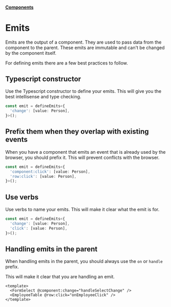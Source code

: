#### [Components](/components.md)

# Emits

Emits are the output of a component. They are used to pass data from the component to the parent. These emits are immutable and can't be changed by the component itself.

For defining emits there are a few best practices to follow.

## Typescript constructor

Use the Typescript constructor to define your emits. This will give you the best intellisense and type checking.

```typescript
const emit = defineEmits<{
  'change': [value: Person],
}>();
```

## Prefix them when they overlap with existing events

When you have a component that emits an event that is already used by the browser, you should prefix it. This will prevent conflicts with the browser.

```typescript
const emit = defineEmits<{
  'component:click': [value: Person],
  'row:click': [value: Person],
}>();
```

## Use verbs

Use verbs to name your emits. This will make it clear what the emit is for.

```typescript
const emit = defineEmits<{
  'change': [value: Person],
  'click': [value: Person],
}>();
```

## Handling emits in the parent

When handling emits in the parent, you should always use the `on` or `handle` prefix.

This will make it clear that you are handling an emit.

```vue
<template>
  <FormSelect @component:change="handleSelectChange" />
  <EmployeeTable @row:click="onEmployeeClick" />
</template>
```
